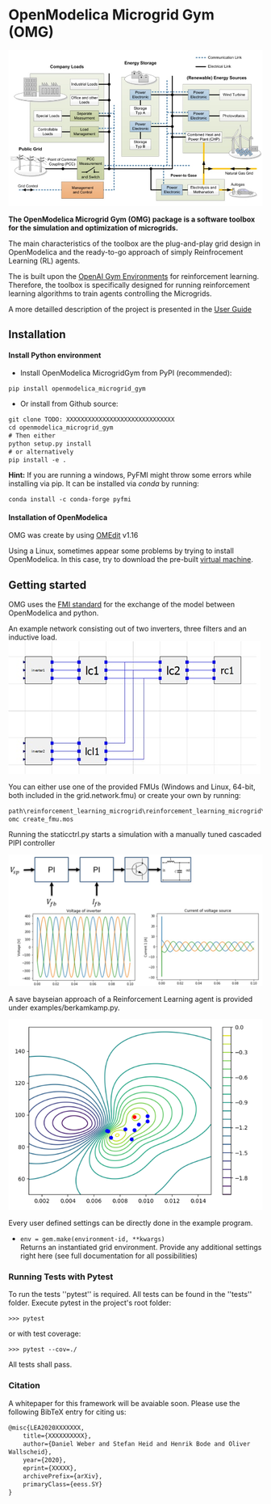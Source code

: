 # OpenModelica Microgrid Gym (OMG)
![](docs/pictures/microgrid.jpg)


__The OpenModelica Microgrid Gym (OMG) package is a software toolbox for the
simulation and optimization of microgrids.__ 

The main characteristics of the toolbox are the plug-and-play grid design in OpenModelica and the ready-to-go approach of simply Reinfrocement Learning (RL) agents. 

The is built upon the [OpenAI Gym Environments](https://gym.openai.com/) for reinforcement learning. 
Therefore, the toolbox is specifically designed for running reinforcement 
learning algorithms to train agents controlling the Microgrids.

 A more detailled description of the project is presented in the [User Guide](/user_guide/user_guide.html)

## Installation

#### Install Python environment
- Install OpenModelica MicrogridGym from PyPI (recommended):

```
pip install openmodelica_microgrid_gym
```

- Or install from Github source:

```
git clone TODO: XXXXXXXXXXXXXXXXXXXXXXXXXXXXXX 
cd openmodelica_microgrid_gym
# Then either
python setup.py install
# or alternatively
pip install -e .
```

**Hint:** If you are running a windows, PyFMI might throw some errors while installing via pip.
It can be installed via _conda_ by running:

```
conda install -c conda-forge pyfmi 
```

#### Installation of OpenModelica

OMG was create by using [OMEdit](https://openmodelica.org/download/download-windows) v1.16

Using a Linux, sometimes appear some problems by trying to install OpenModelica. In this case, try to download the pre-built [virtual machine](https://openmodelica.org/download/virtual-machine). 


## Getting started



OMG uses the [FMI standard](https://fmi-standard.org/) for the exchange of the model between OpenModelica and python.

An example network consisting out of two inverters, three filters and an inductive load.
![](docs/pictures/omedit.jpg)


You can either use one of the provided FMUs (Windows and Linux, 64-bit, both included in the grid.network.fmu) or create your own by running: 



```
path\reinforcement_learning_microgrid\reinforcement_learning_microgrid\fmu> omc create_fmu.mos
```
Running the staticctrl.py starts a simulation with a manually tuned cascaded PIPI controller

![](docs/pictures/control.jpg)

A save bayseian approach of a Reinforcement Learning agent is provided under examples/berkamkamp.py.

![](docs/pictures/kp_kp_J.png)

Every user defined settings can be directly done in the example program. 

* `env = gem.make(environment-id, **kwargs)`  
    Returns an instantiated grid environment. Provide any additional settings right here (see full documentation for all possibilities)

 

### Running Tests with Pytest
To run the tests ''pytest'' is required.
All tests can be found in the ''tests'' folder.
Execute pytest in the project's root folder:
```
>>> pytest
```
or with test coverage:
```
>>> pytest --cov=./
```
All tests shall pass.

### Citation
A whitepaper for this framework will be avaiable soon. Please use the following BibTeX entry for citing us:
```
@misc{LEA2020XXXXXXX,
    title={XXXXXXXXXX},
    author={Daniel Weber and Stefan Heid and Henrik Bode and Oliver Wallscheid},
    year={2020},
    eprint={XXXXX},
    archivePrefix={arXiv},
    primaryClass={eess.SY}
}
```